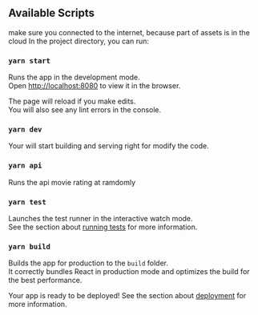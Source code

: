 ## Available Scripts
make sure you connected to the internet, because part of assets is in the cloud
In the project directory, you can run:

### `yarn start` 
Runs the app in the development mode.<br>
Open [http://localhost:8080](http://localhost:8080) to view it in the browser.

The page will reload if you make edits.<br>
You will also see any lint errors in the console.

### `yarn dev`
Your will start building and serving right for modify the code.<br>

### `yarn api`
Runs the api movie rating at ramdomly 

### `yarn test`
Launches the test runner in the interactive watch mode.<br>
See the section about [running tests](https://facebook.github.io/create-react-app/docs/running-tests) for more information.

### `yarn build`
Builds the app for production to the `build` folder.<br>
It correctly bundles React in production mode and optimizes the build for the best performance.

Your app is ready to be deployed!
See the section about [deployment](https://webpack.js.org/configuration/mode/) for more information.
